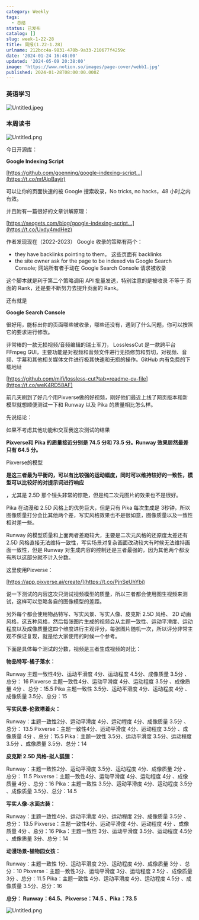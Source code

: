 ```yaml
---
category: Weekly
tags:
  - 总结
status: 已发布
catalog: []
slug: week-1-22-28
title: 周报(1.22-1.28)
urlname: 212bcc4a-9831-470b-9a33-210677f4259c
date: '2024-01-24 16:48:00'
updated: '2024-05-09 20:38:00'
image: 'https://www.notion.so/images/page-cover/webb1.jpg'
published: 2024-01-28T08:00:00.000Z
---
```


### 英语学习


![Untitled.jpeg](https://prod-files-secure.s3.us-west-2.amazonaws.com/5d24fe63-e567-4804-86f9-9fdc62e13082/13f89310-e18e-4344-b5f8-95c58ff07f1e/Untitled.jpeg?X-Amz-Algorithm=AWS4-HMAC-SHA256&X-Amz-Content-Sha256=UNSIGNED-PAYLOAD&X-Amz-Credential=ASIAZI2LB466VJH7ORK2%2F20250216%2Fus-west-2%2Fs3%2Faws4_request&X-Amz-Date=20250216T213225Z&X-Amz-Expires=3600&X-Amz-Security-Token=IQoJb3JpZ2luX2VjED0aCXVzLXdlc3QtMiJHMEUCIFQqnuojCNf7pNuEWcY%2FM821U4Ebzs5ePRDz1Sk8jK%2BPAiEA30IhmXZ4lxm4bHVNRAdhncUtHFkKk6c0q6j0bhoiKdUq%2FwMIZhAAGgw2Mzc0MjMxODM4MDUiDMx9%2FBxFbZqnhyLADSrcA5V1k76At8d6m3vtRb9Rca0%2BUR1dtC8sdIqg8krOt3aXodCqOIR5YuSkZLm%2Fd147XQjFG62VjpY%2BRwAt8SW9dRc%2BGBaKfg57f7PGeh6cDETTZ187p7DRfN9WgwWmq8atniAQ%2B3OCvgeXSTkS%2FDZwwDEeeVtjB6JMMH4WysVfZXOgArMoL6R8Hfe2fjxUu1AFnMCVOh%2FlQLedshBEcJ8OqxZwNvbmQ90fjJDnhl3OwwuwSXUKd6eAklqTSJI5%2F8DxcxRNpW8cnXLAl6IY%2BbmY7mKfvy6gvG3tdCBy15HUkC1%2FeYZNjQKUVcYeYPgjIPgqlxpbBHdtUdgeGN7taugp1Wx3EofhhEv3oJtR9dTFvFy3luctofES%2FijQ5qYAJV2nGyhVr867c6YUiCF7KExUgrymEGgTdex6ozAspqqjYC%2FmdAHKie80Iwjp8HCh59Gzj7LEnLzD4hXyq7CFgMzoUN4H0XpCGLvC%2FPzuHc9%2F7UdzdVYvmxvGFM4DdyDKgm6CQ1XdZZt5xo5jlZAOIfw0H3w4UoJvcpt49PBWkn099VGPx2Gk0aR8H4dacC2R42DSQUnIlxAtX2FjpMcE7QIB8Ms0vcws72ey88jZroOI7pe4nHWujOTCMpW2zrp4MLWjyb0GOqUBRE8tPBF32kjGw1nKfpBQopdHB96pG54IIJJrFmIzEIgbRFWObCyHz%2BoVKo%2FM3Xm%2FyC1B9PbqoAk3UkYnQqh0R0WSmQlkjYujDBE4jy7m3H1FhbGCnkfx%2B5qWyd62U7Q3ptSPNcGU6HgaRNyiOXH6BS%2FPJaTUAO%2F058NUwkplQPWnpIfIrTY82pPHjnLsAVIltXI%2FBupGIo6ffnDf%2F3eiSAcsQo%2FY&X-Amz-Signature=61195c168106350af4435ab14e54dde6fb4aa9f49dec2148dd929c9535aeba48&X-Amz-SignedHeaders=host&x-id=GetObject)


### 本周读书


![Untitled.png](https://prod-files-secure.s3.us-west-2.amazonaws.com/5d24fe63-e567-4804-86f9-9fdc62e13082/4230a01f-03e6-45a7-9f78-5892b7e77e85/Untitled.png?X-Amz-Algorithm=AWS4-HMAC-SHA256&X-Amz-Content-Sha256=UNSIGNED-PAYLOAD&X-Amz-Credential=ASIAZI2LB466VJH7ORK2%2F20250216%2Fus-west-2%2Fs3%2Faws4_request&X-Amz-Date=20250216T213225Z&X-Amz-Expires=3600&X-Amz-Security-Token=IQoJb3JpZ2luX2VjED0aCXVzLXdlc3QtMiJHMEUCIFQqnuojCNf7pNuEWcY%2FM821U4Ebzs5ePRDz1Sk8jK%2BPAiEA30IhmXZ4lxm4bHVNRAdhncUtHFkKk6c0q6j0bhoiKdUq%2FwMIZhAAGgw2Mzc0MjMxODM4MDUiDMx9%2FBxFbZqnhyLADSrcA5V1k76At8d6m3vtRb9Rca0%2BUR1dtC8sdIqg8krOt3aXodCqOIR5YuSkZLm%2Fd147XQjFG62VjpY%2BRwAt8SW9dRc%2BGBaKfg57f7PGeh6cDETTZ187p7DRfN9WgwWmq8atniAQ%2B3OCvgeXSTkS%2FDZwwDEeeVtjB6JMMH4WysVfZXOgArMoL6R8Hfe2fjxUu1AFnMCVOh%2FlQLedshBEcJ8OqxZwNvbmQ90fjJDnhl3OwwuwSXUKd6eAklqTSJI5%2F8DxcxRNpW8cnXLAl6IY%2BbmY7mKfvy6gvG3tdCBy15HUkC1%2FeYZNjQKUVcYeYPgjIPgqlxpbBHdtUdgeGN7taugp1Wx3EofhhEv3oJtR9dTFvFy3luctofES%2FijQ5qYAJV2nGyhVr867c6YUiCF7KExUgrymEGgTdex6ozAspqqjYC%2FmdAHKie80Iwjp8HCh59Gzj7LEnLzD4hXyq7CFgMzoUN4H0XpCGLvC%2FPzuHc9%2F7UdzdVYvmxvGFM4DdyDKgm6CQ1XdZZt5xo5jlZAOIfw0H3w4UoJvcpt49PBWkn099VGPx2Gk0aR8H4dacC2R42DSQUnIlxAtX2FjpMcE7QIB8Ms0vcws72ey88jZroOI7pe4nHWujOTCMpW2zrp4MLWjyb0GOqUBRE8tPBF32kjGw1nKfpBQopdHB96pG54IIJJrFmIzEIgbRFWObCyHz%2BoVKo%2FM3Xm%2FyC1B9PbqoAk3UkYnQqh0R0WSmQlkjYujDBE4jy7m3H1FhbGCnkfx%2B5qWyd62U7Q3ptSPNcGU6HgaRNyiOXH6BS%2FPJaTUAO%2F058NUwkplQPWnpIfIrTY82pPHjnLsAVIltXI%2FBupGIo6ffnDf%2F3eiSAcsQo%2FY&X-Amz-Signature=0c508f3c028b0f773967018b893e7c0d4b8e2cc65f579038710e0e1e2786675b&X-Amz-SignedHeaders=host&x-id=GetObject)


今日开源库：


**Google Indexing Script**


[https://github.com/goenning/google-indexing-script…](https://t.co/mfAipBayir)


可以让你的页面快速的被 Google 搜索收录，No tricks, no hacks，48 小时之内有效。

并且附有一篇很好的文章讲解原理：


[https://seogets.com/blog/google-indexing-script…](https://t.co/Uxdy4mdHez)


作者发现现在（2022-2023） Google 收录的策略有两个：

- they have backlinks pointing to them， 这些页面有 backlinks
- the site owner ask for the page to be indexed via Google Search Console; 网站所有者手动在 Google Search Console 请求被收录

这个脚本就是利于第二个策略调用 API 批量发送，特别注意的是被收录 不等于 页面的 Rank，还是要不断努力去提升页面的 Rank。

还有就是


**Google Search Console**


很好用，能标出你的页面哪些被收录，哪些还没有，遇到了什么问题，你可以按照它的要求进行修改。


非常棒的一款无损视频/音频编辑的瑞士军刀， LosslessCut 是一款跨平台 FFmpeg GUI，主要功能是对视频和音频文件进行无损修剪和剪切，对视频、音频、字幕和其他相关媒体文件进行极其快速和无损的操作。GitHub 内有免费的下载地址


[https://github.com/mifi/lossless-cut?tab=readme-ov-file](https://t.co/weK4RD58AF)


前几天刷到了好几个用Pixverse做的好视频，刚好他们最近上线了网页版本和新模型就想顺便测试一下和 Runway 以及 Pika 的质量相比怎么样。

先说结论：

如果不考虑其他功能和交互我这次测试的结果


**Pixverse和 Pika 的质量接近分别是 74.5 分和 73.5 分。Runway 效果居然最差只有 64.5 分。**


Pixverse的模型


**是这三者最为平衡的，可以有比较强的运动幅度，同时可以维持较好的一致性，模型可以比较好的对提示词进行响应**


，尤其是 2.5D 那个镜头非常的惊艳，但是纯二次元图片的效果也不是很好。

Pika 在动漫和 2.5D 风格上的优势巨大，但是只有 Pika 每次生成是 3秒钟，所以图像质量打分会比其他两个差，写实风格效果也不是很如意，图像质量以及一致性相对差一些。

Runway 的模型质量和上面两者差距较大，主要是二次元风格的还原度太差还有 2.5D 风格直接无法维持一致性，写实场景对复杂画面改动较大有时候无法维持画面一致性，但是 Runway 对生成内容的控制还是三者最强的，因为其他两个都没有所以这部分就不计入分数。

这里使用Pixverse：


[https://app.pixverse.ai/create/](https://t.co/PjnSeUhYbi)


说一下测试的内容这次只测试视频模型的质量，所以三者都会使用图生视频来测试，这样可以忽略各自的图像模型的差距。

另外每个都会使用物品特写、写实风景、写实人像、皮克斯 2.5D 风格、 2D 动画风格，这五种风格，然后每张图片生成的视频会从主题一致性、运动平滑度、运动程度以及成像质量这四个维度进行主观评分，每张图片随机一次，所以评分非常主观不保证复现，就是给大家使用的时候一个参考。

下面是具体每个测试的分数，视频是三者生成视频的对比：


**物品特写-橘子落水：**


Runway   主题一致性4分、运动平滑度 4分、运动程度 4.5分、成像质量 3.5分 、总分： 16
Pixverse 主题一致性4分、运动平滑度 4分、运动程度 3.5分 、成像质量 4分 、总分：15.5
Pika 主题一致性 3.5分、运动平滑度 4分、运动程度 4分 、成像质量 3.5分、总分：15


**写实风景-伦敦塔着火：**


Runway：主题一致性2分、运动平滑度 4分、运动程度 4分、成像质量 3.5分 、总分： 13.5
Pixverse：主题一致性4分、运动平滑度 4分、运动程度 3.5分 、成像质量 4分 、总分：15.5
Pika：主题一致性 3.5分、运动平滑度 3.5分、运动程度 3.5分 、成像质量 3.5分、总分：14


**皮克斯 2.5D 风格-拟人狐狸：**


Runway：主题一致性2分、运动平滑度 3.5分、运动程度 4分、成像质量 2分 、总分： 11.5
Pixverse：主题一致性4分、运动平滑度 4分、运动程度 4分 、成像质量 4分 、总分：16
Pika：主题一致性 3.5分、运动平滑度 4分、运动程度 3.5分 、成像质量 3.5分、总分：14.5


**写实人像-水面古装：**


Runway：主题一致性4分、运动平滑度 4分、运动程度 2分、成像质量 3.5分 、总分： 13.5
Pixverse：主题一致性4分、运动平滑度 4分、运动程度 4分 、成像质量 4分 、总分：16
Pika：主题一致性 3分、运动平滑度 3.5分、运动程度 4.5分 、成像质量 3分、总分：14


**动漫场景-植物园女孩：**


Runway：主题一致性 1分、运动平滑度 2分、运动程度 4分、成像质量 3分 、总分：10
Pixverse：主题一致性3分、运动平滑度 3分、运动程度 2.5分 、成像质量 3分 、总分：11.5
Pika：主题一致性 4分、运动平滑度 4分、运动程度 4.5分 、成像质量 3.5分、总分：16


**总分： Runway：64.5、Pixverse：74.5 、Pika：73.5**


![Untitled.png](https://prod-files-secure.s3.us-west-2.amazonaws.com/5d24fe63-e567-4804-86f9-9fdc62e13082/8e04e5ad-2b05-4144-8058-53bf010acfd3/Untitled.png?X-Amz-Algorithm=AWS4-HMAC-SHA256&X-Amz-Content-Sha256=UNSIGNED-PAYLOAD&X-Amz-Credential=ASIAZI2LB466VJH7ORK2%2F20250216%2Fus-west-2%2Fs3%2Faws4_request&X-Amz-Date=20250216T213225Z&X-Amz-Expires=3600&X-Amz-Security-Token=IQoJb3JpZ2luX2VjED0aCXVzLXdlc3QtMiJHMEUCIFQqnuojCNf7pNuEWcY%2FM821U4Ebzs5ePRDz1Sk8jK%2BPAiEA30IhmXZ4lxm4bHVNRAdhncUtHFkKk6c0q6j0bhoiKdUq%2FwMIZhAAGgw2Mzc0MjMxODM4MDUiDMx9%2FBxFbZqnhyLADSrcA5V1k76At8d6m3vtRb9Rca0%2BUR1dtC8sdIqg8krOt3aXodCqOIR5YuSkZLm%2Fd147XQjFG62VjpY%2BRwAt8SW9dRc%2BGBaKfg57f7PGeh6cDETTZ187p7DRfN9WgwWmq8atniAQ%2B3OCvgeXSTkS%2FDZwwDEeeVtjB6JMMH4WysVfZXOgArMoL6R8Hfe2fjxUu1AFnMCVOh%2FlQLedshBEcJ8OqxZwNvbmQ90fjJDnhl3OwwuwSXUKd6eAklqTSJI5%2F8DxcxRNpW8cnXLAl6IY%2BbmY7mKfvy6gvG3tdCBy15HUkC1%2FeYZNjQKUVcYeYPgjIPgqlxpbBHdtUdgeGN7taugp1Wx3EofhhEv3oJtR9dTFvFy3luctofES%2FijQ5qYAJV2nGyhVr867c6YUiCF7KExUgrymEGgTdex6ozAspqqjYC%2FmdAHKie80Iwjp8HCh59Gzj7LEnLzD4hXyq7CFgMzoUN4H0XpCGLvC%2FPzuHc9%2F7UdzdVYvmxvGFM4DdyDKgm6CQ1XdZZt5xo5jlZAOIfw0H3w4UoJvcpt49PBWkn099VGPx2Gk0aR8H4dacC2R42DSQUnIlxAtX2FjpMcE7QIB8Ms0vcws72ey88jZroOI7pe4nHWujOTCMpW2zrp4MLWjyb0GOqUBRE8tPBF32kjGw1nKfpBQopdHB96pG54IIJJrFmIzEIgbRFWObCyHz%2BoVKo%2FM3Xm%2FyC1B9PbqoAk3UkYnQqh0R0WSmQlkjYujDBE4jy7m3H1FhbGCnkfx%2B5qWyd62U7Q3ptSPNcGU6HgaRNyiOXH6BS%2FPJaTUAO%2F058NUwkplQPWnpIfIrTY82pPHjnLsAVIltXI%2FBupGIo6ffnDf%2F3eiSAcsQo%2FY&X-Amz-Signature=2ff4eb88d40007143e5b1dace607debd19b847d1de1260689b61def5afc89113&X-Amz-SignedHeaders=host&x-id=GetObject)

